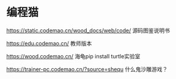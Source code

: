 




# 编程猫

https://static.codemao.cn/wood_docs/web/code/  源码图鉴说明书




https://edu.codemao.cn/  教师版本




https://wood.codemao.cn/  海龟pip install turtle实验室

https://trainer-pc.codemao.cn/?source=shequ  什么鬼沙雕游戏？































































































